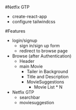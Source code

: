 #Netfix GTP
 - create-react-app
 - configure tailwindcss


#Features
- login/signup
    - sign in/sign up form
    - redirect to browse page
- Browse (after Authentication)
    - Header
    - main Movie
        - Tailer in Background
        - Title and Description
        - MovieSuggestions
            - Movie List * N
- Netfix GTP
    - searchbar 
    - moviesuggestion

